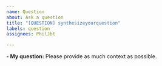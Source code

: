 ```yaml
---
name: Question
about: Ask a question
title: "[QUESTION] synthesizeyourquestion"
labels: question
assignees: PhilJbt

---
```


**- My question:**
Please provide as much context as possible.
